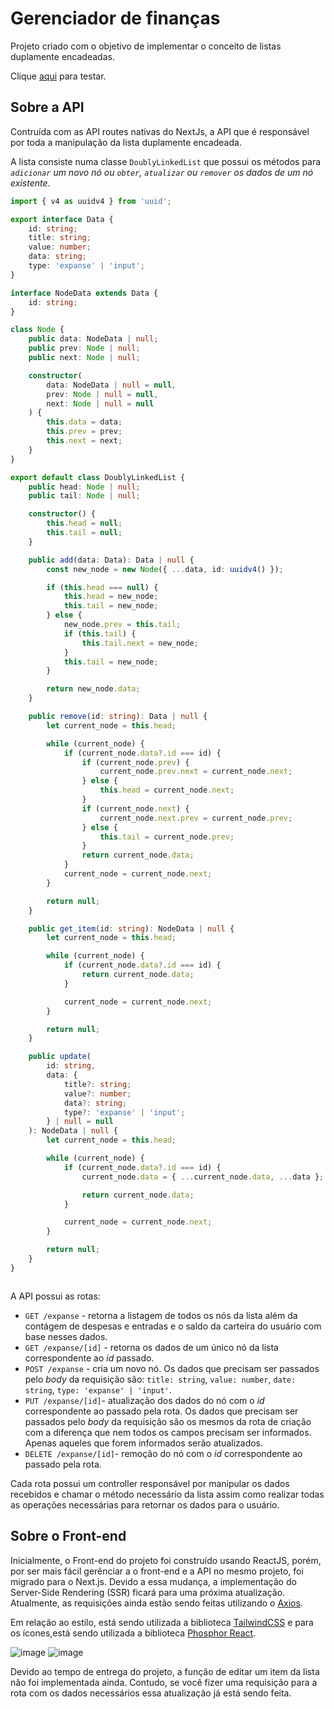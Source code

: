 # Gerenciador de finanças
Projeto criado com o objetivo de implementar o conceito de listas duplamente encadeadas.

Clique [aqui](https://expanses-manager.vercel.app/) para testar.

## Sobre a API
Contruída com as API routes nativas do NextJs, a API que é responsável por toda a manipulação da lista duplamente encadeada. 

A lista consiste numa classe `DoublyLinkedList` que possui os métodos para *`adicionar` um novo nó ou `obter`, `atualizar` ou `remover` os dados de um nó existente*.

```ts
import { v4 as uuidv4 } from 'uuid';

export interface Data {
	id: string;
	title: string;
	value: number;
	data: string;
	type: 'expanse' | 'input';
}

interface NodeData extends Data {
	id: string;
}

class Node {
	public data: NodeData | null;
	public prev: Node | null;
	public next: Node | null;

	constructor(
		data: NodeData | null = null,
		prev: Node | null = null,
		next: Node | null = null
	) {
		this.data = data;
		this.prev = prev;
		this.next = next;
	}
}

export default class DoublyLinkedList {
	public head: Node | null;
	public tail: Node | null;

	constructor() {
		this.head = null;
		this.tail = null;
	}

	public add(data: Data): Data | null {
		const new_node = new Node({ ...data, id: uuidv4() });

		if (this.head === null) {
			this.head = new_node;
			this.tail = new_node;
		} else {
			new_node.prev = this.tail;
			if (this.tail) {
				this.tail.next = new_node;
			}
			this.tail = new_node;
		}

		return new_node.data;
	}

	public remove(id: string): Data | null {
		let current_node = this.head;

		while (current_node) {
			if (current_node.data?.id === id) {
				if (current_node.prev) {
					current_node.prev.next = current_node.next;
				} else {
					this.head = current_node.next;
				}
				if (current_node.next) {
					current_node.next.prev = current_node.prev;
				} else {
					this.tail = current_node.prev;
				}
				return current_node.data;
			}
			current_node = current_node.next;
		}

		return null;
	}

	public get_item(id: string): NodeData | null {
		let current_node = this.head;

		while (current_node) {
			if (current_node.data?.id === id) {
				return current_node.data;
			}

			current_node = current_node.next;
		}

		return null;
	}

	public update(
		id: string,
		data: {
			title?: string;
			value?: number;
			data?: string;
			type?: 'expanse' | 'input';
		} | null = null
	): NodeData | null {
		let current_node = this.head;

		while (current_node) {
			if (current_node.data?.id === id) {
				current_node.data = { ...current_node.data, ...data };

				return current_node.data;
			}

			current_node = current_node.next;
		}

		return null;
	}
}



```

A API possui as rotas:
- `GET /expanse` - retorna a listagem de todos os nós da lista além da contágem de despesas e entradas e o saldo da carteira do usuário com base nesses dados.
- `GET /expanse/[id]` - retorna os dados de um único nó da lista correspondente ao *id* passado.
- `POST /expanse` - cria um novo nó. Os dados que precisam ser passados pelo *body* da requisição são: `title: string`, `value: number`, `date: string`, `type: 'expanse' | 'input'`.
- `PUT /expanse/[id]`- atualização dos dados do nó com o *id* correspondente ao passado pela rota. Os dados que precisam ser passados pelo *body* da requisição são os mesmos da rota de criação com a diferença que nem todos os campos precisam ser informados. Apenas aqueles que forem informados serão atualizados.
- `DELETE /expanse/[id]`- remoção do nó com o *id* correspondente ao passado pela rota.

Cada rota possui um controller responsável por manipular os dados recebidos e chamar o método necessário da lista assim como realizar todas as operações necessárias para retornar os dados para o usuário.

## Sobre o Front-end
Inicialmente, o Front-end do projeto foi construído usando ReactJS, porém, por ser mais fácil gerênciar a o front-end e a API no mesmo projeto, foi migrado para o Next.js. Devido a essa mudança, a implementação do Server-Side Rendering (SSR) ficará para uma próxima atualização. Atualmente, as requisições ainda estão sendo feitas utilizando o [Axios](https://axios-http.com/ptbr/docs/intro).

Em relação ao estilo, está sendo utilizada a biblioteca [TailwindCSS](https://tailwindcss.com/) e para os ícones,está sendo utilizada a biblioteca [Phosphor React](https://github.com/phosphor-icons/react).

![image](https://user-images.githubusercontent.com/82323559/226903953-560c64a8-2f59-4d53-98c4-9c1271d104d9.png)
![image](https://user-images.githubusercontent.com/82323559/226903997-98feb479-2b08-4260-bca0-f60c6619944b.png)

Devido ao tempo de entrega do projeto, a função de editar um item da lista não foi implementada ainda. Contudo, se você fizer uma requisição para a rota com os dados necessários essa atualização já está sendo feita.

##
